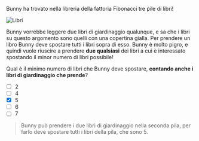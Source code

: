 Bunny ha trovato nella libreria della fattoria Fibonacci tre pile di libri!

![Libri](fig1.asy)

Bunny vorrebbe leggere due libri di giardinaggio qualunque, e sa che i libri su questo argomento sono quelli con una copertina gialla. Per prendere un libro Bunny deve spostare tutti i libri sopra di esso. Bunny è molto pigro, e quindi vuole riuscire a prendere **due qualsiasi** dei libri a cui è interessato spostando il minor numero di libri possibile!

Qual è il minimo numero di libri che Bunny deve spostare, **contando anche i libri di giardinaggio che prende**?

- [ ] $2$
- [ ] $4$
- [x] $5$
- [ ] $6$
- [ ] $7$

> Bunny può prendere i due libri di giardinaggio nella seconda pila, per farlo deve spostare tutti i libri della pila, che sono 5.
